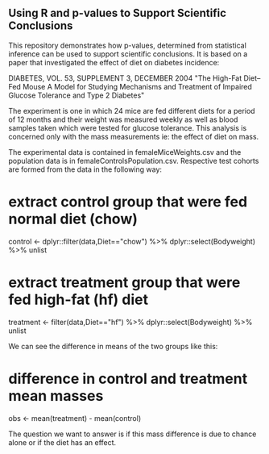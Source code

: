 ## Using R and p-values to Support Scientific Conclusions

This repository demonstrates how p-values, determined from statistical inference
can be used to support scientific conclusions. It is based on a paper that investigated
the effect of diet on diabetes incidence:

DIABETES, VOL. 53, SUPPLEMENT 3, DECEMBER 2004 "The High-Fat Diet–Fed Mouse A 
Model for Studying Mechanisms and Treatment of Impaired Glucose Tolerance and Type 
2 Diabetes"

The experiment is one in which 24 mice are fed different diets for a period of
12 months and their weight was measured weekly as well as blood samples taken 
which were tested for glucose tolerance. This analysis is concerned only with the 
mass measurements ie: the effect of diet on mass.

The experimental data is contained in femaleMiceWeights.csv and the population data
is in femaleControlsPopulation.csv. Respective test cohorts are formed from the 
data in the following way:

# extract control group that were fed normal diet (chow)
control <- dplyr::filter(data,Diet=="chow") %>% 
  dplyr::select(Bodyweight) %>% 
  unlist
  
# extract treatment group that were fed high-fat (hf) diet
treatment <- filter(data,Diet=="hf") %>% 
  dplyr::select(Bodyweight) %>% 
  unlist
  
We can see the difference in means of the two groups like this:

# difference in control and treatment mean masses
obs <- mean(treatment) - mean(control)

The question we want to answer is if this mass difference is due to chance alone
or if the diet has an effect.




  
  





